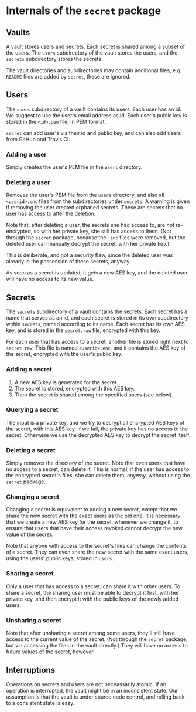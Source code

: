 
# Internals of the `secret` package

## Vaults

A vault stores users and secrets. Each secret is shared among a subset
of the users. The `users` subdirectory of the vault stores the users, and
the `secrets` subdirectory stores the secrets.

The vault directories and subdirectories may contain additional files,
e.g. `README` files are added by `secret`, these are ignored.

## Users

The `users` subdirectory of a vault contains its users. Each user has an
id. We suggest to use the user's email address as id. Each user's public
key is stored in the `<id>.pem` file, in PEM format.

`secret` can add user's via their id and public key, and can also add
users from GitHub and Travis CI.

### Adding a user

Simply creates the user's PEM file in the `users` directory.

### Deleting a user

Removes the user's PEM file from the `users` directory, and also all
`<userid>.enc` files from the subdirectories under `secrets`. A warning is
given if removing the user created orphaned secrets. These are secrets
that no user has access to after the deletion.

Note that, after deleting a user, the secrets she had access to, are *not*
re-encrypted, so with her private key, she still has access to them.
(Not through the `secret` package, because the `.enc` files were removed,
but the deleted user can manually decrypt the secret, with her private key.)

This is deliberate, and not a security flaw, since the deleted user was
already in the possession of these secrets, anyway.

As soon as a secret is updated, it gets a new AES key, and the deleted user
will have no access to its new value.

## Secrets

The `secrets` subdirectory of a vault contains the secrets. Each secret has
a name that serves as an id, and each secret is stored in its own
subdirectory within `secrets`, named according to its name. Each secret has
its own AES key, and is stored in the `secret.raw` file, encrypted with this
key.

For each user that has access to a secret, another file is stored right
next to `secret.raw`. This file is named `<userid>.enc`, and it contains
the AES key of the secret, encrypted with the user's public key.

### Adding a secret

1. A new AES key is generated for the secret.
2. The secret is stored, encrypted with this AES key.
3. Then the secret is shared among the specified users (see below).

### Querying a secret

The input is a private key, and we try to decrypt all encrypted AES keys
of the secret, with this AES key. If we fail, the private key has no access
to the secret. Otherwise we use the decrypted AES key to decrypt the
secret itself.

### Deleting a secret

Simply removes the directory of the secret. Note that even users that have
no access to a secret, can delete it. This is normal, if the user has
access to the encrypted secret's files, she can delete them, anyway,
without using the `secret` package.

### Changing a secret

Changing a secret is equivalent to adding a new secret, except that we
share the new secret with the exact users as the old one. It is necessary
that we create a new AES key for the secret, whenever we change it, to
ensure that users that have their access revoked cannot decrypt the new
value of the secret.

Note that anyone with access to the secret's files can change the contents
of a secret. They can even share the new secret with the same exact users,
using the users' public keys, stored in `users`.

### Sharing a secret

Only a user that has access to a secret, can share it with other users.
To share a secret, the sharing user must be able to decrypt it first, with
her private key, and then encrypt it with the public keys of the newly
added users.

### Unsharing a secret

Note that after unsharing a secret among some users, they'll still have
access to the current value of the secret. (Not through the `secret`
package, but via accessing the files in the vault directly.) They will
have no access to future values of the secret, however.

## Interruptions

Operations on secrets and users are not neceassarily atomic. If an
operation is interrupted, the vault might be in an inconsistent state.
Our assumption is that the vault is under source code control, and rolling
back to a consistent state is easy.
